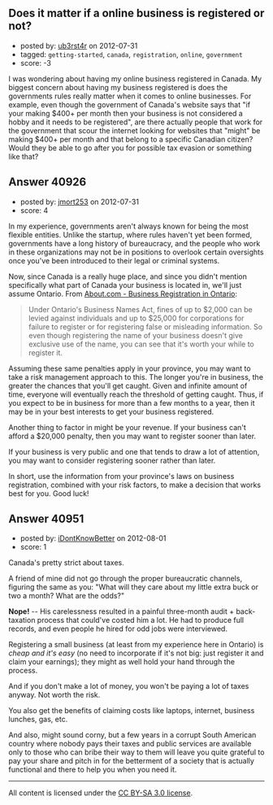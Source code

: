 ## Does it matter if a online business is registered or not?

- posted by: [ub3rst4r](https://stackexchange.com/users/-1/19004-ub3rst4r) on 2012-07-31
- tagged: `getting-started`, `canada`, `registration`, `online`, `government`
- score: -3

I was wondering about having my online business registered in Canada. My biggest concern about having my business registered is does the governments rules really matter when it comes to online businesses. For example, even though the government of Canada's website says that "if your making $400+ per month then your business is not considered a hobby and it needs to be registered", are there actually people that work for the government that scour the internet looking for websites that "might" be making $400+ per month and that belong to a specific Canadian citizen? Would they be able to go after you for possible tax evasion or something like that?


## Answer 40926

- posted by: [jmort253](https://stackexchange.com/users/-1/6362-jmort253) on 2012-07-31
- score: 4

In my experience, governments aren't always known for being the most flexible entities. Unlike the startup, where rules haven't yet been formed, governments have a long history of bureaucracy, and the people who work in these organizations may not be in positions to overlook certain oversights once you've been introduced to their legal or criminal systems.

Now, since Canada is a really huge place, and since you didn't mention specifically what part of Canada your business is located in, we'll just assume Ontario. From [About.com - Business Registration in Ontario](http://sbinfocanada.about.com/cs/startup/a/regontario.htm):

> Under Ontario's Business Names Act, fines of up to $2,000 can be levied against individuals and up to $25,000 for corporations for failure to register or for registering false or misleading information. So even though registering the name of your business doesn't give exclusive use of the name, you can see that it's worth your while to register it.

Assuming these same penalties apply in your province, you may want to take a risk management approach to this. The longer you're in business, the greater the chances that you'll get caught. Given and infinite amount of time, everyone will eventually reach the threshold of getting caught. Thus, if you expect to be in business for more than a few months to a year, then it may be in your best interests to get your business registered.

Another thing to factor in might be your revenue. If your business can't afford a $20,000 penalty, then you may want to register sooner than later.

If your business is very public and one that tends to draw a lot of attention, you may want to consider registering sooner rather than later.

In short, use the information from your province's laws on business registration, combined with your risk factors, to make a decision that works best for you. Good luck!

 


## Answer 40951

- posted by: [iDontKnowBetter](https://stackexchange.com/users/-1/18672-idontknowbetter) on 2012-08-01
- score: 1

Canada's pretty strict about taxes. 

A friend of mine did not go through the proper bureaucratic channels, figuring the same as you: "What will they care about my little extra buck or two a month? What are the odds?"

**Nope!** -- His carelessness resulted in a painful three-month audit + back-taxation process that could've costed him a lot. He had to produce full records, and even people he hired for odd jobs were interviewed. 

Registering a small business (at least from my experience here in Ontario) is *cheap and it's easy* (no need to incorporate if it's not big: just register it and claim your earnings); they might as well hold your hand through the process. 

And if you don't make a lot of money, you won't be paying a lot of taxes anyway. Not worth the risk. 

You also get the benefits of claiming costs like laptops, internet, business lunches, gas, etc.

And also, might sound corny, but a few years in a corrupt South American country where nobody pays their taxes and public services are available only to those who can bribe their way to them will leave you quite grateful to pay your share and pitch in for the betterment of a society that is actually functional and there to help you when you need it. 



---

All content is licensed under the [CC BY-SA 3.0 license](https://creativecommons.org/licenses/by-sa/3.0/).
